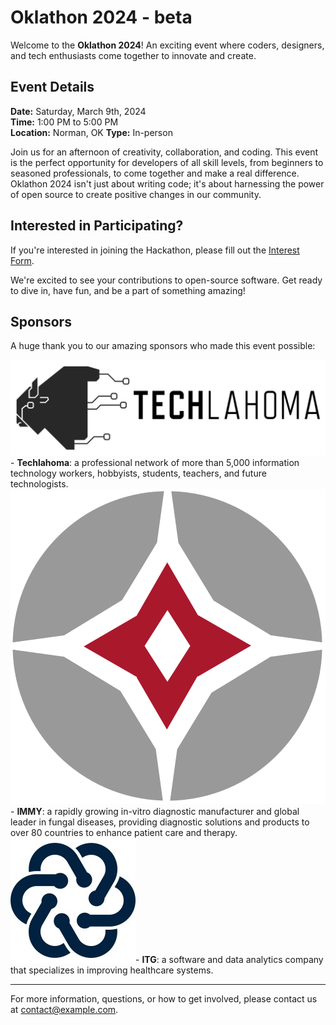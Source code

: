 # Oklathon 2024 - beta

Welcome to the **Oklathon 2024**! An exciting event where coders, designers, and tech enthusiasts come together to innovate and create.

## Event Details

**Date:** Saturday, March 9th, 2024  
**Time:** 1:00 PM to 5:00 PM  
**Location:** Norman, OK
**Type:** In-person


Join us for an afternoon of creativity, collaboration, and coding. This event is the perfect opportunity for developers of all skill levels, from beginners to seasoned professionals, to come together and make a real difference. Oklathon 2024 isn't just about writing code; it's about harnessing the power of open source to create positive changes in our community.

## Interested in Participating?

If you're interested in joining the Hackathon, please fill out the [Interest Form](https://example.com/form).


We're excited to see your contributions to open-source software. Get ready to dive in, have fun, and be a part of something amazing!

## Sponsors

A huge thank you to our amazing sponsors who made this event possible:

![Techlahoma Logo](./techlahoma-logo.png)- **Techlahoma**: a professional network of more than 5,000 information technology workers, hobbyists, students, teachers, and future technologists.
![IMMY Logo](./immy_logo.svg)- **IMMY**: a rapidly growing in-vitro diagnostic manufacturer and global leader in fungal diseases, providing diagnostic solutions and products to over 80 countries to enhance patient care and therapy.
![ITG Logo](./immy_technology_group_logo.jpeg)- **ITG**: a software and data analytics company that specializes in improving healthcare systems. 



---

For more information, questions, or how to get involved, please contact us at [contact@example.com](mailto:contact@example.com).
